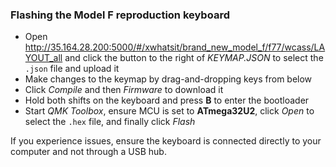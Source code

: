 ### Flashing the Model F reproduction keyboard
- Open http://35.164.28.200:5000/#/xwhatsit/brand_new_model_f/f77/wcass/LAYOUT_all and click the button to the right of *KEYMAP.JSON* to select the `.json` file and upload it
- Make changes to the keymap by drag-and-dropping keys from below
- Click *Compile* and then *Firmware* to download it
- Hold both shifts on the keyboard and press **B** to enter the bootloader
- Start *QMK Toolbox*, ensure MCU is set to **ATmega32U2**, click *Open* to select the `.hex` file, and finally click *Flash*

If you experience issues, ensure the keyboard is connected directly to your computer and not through a USB hub.
